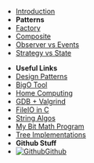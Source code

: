 - [Introduction](_introduction)
- **Patterns**
- [Factory](DesignPatterns/Factory)
- [Composite](DesignPatterns/Composite)
- [Observer vs Events](DesignPatterns/Observer_Events)
- [Strategy vs State](DesignPatterns/Strategy_State)
<!-- - [Wk04](T3/2511/Tute4/Wk04) -->
- **Useful Links**
- [Design Patterns](DesignPatterns)
- [BigO Tool](BigOh)
- [Home Computing](home_computing)
- [GDB + Valgrind](gdb_valgrind)
- [FileIO in C](FileIO_Files/ExampleFileReading)
- [String Algos](StringAlgos/StringAlgos)
- [My Bit Math Program](https://braedonwooding.github.io/BitwiseCmpViz/#/)
- [Tree Implementations](Detailed_TreeImplementations/Detailed_TreeImplementations.md)
- **Github Stuff**
- [![Github](https://icongram.jgog.in/simple/github.svg?color=808080&size=16)Github](https://github.com/BraedonWooding/CompTutoring)

